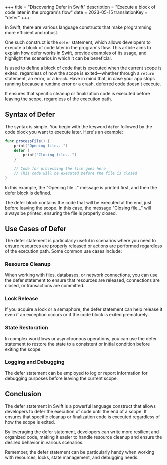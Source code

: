 +++
title = "Discovering Defer in Swift"
description = "Execute a block of code later in the program's flow"
date = 2023-05-15
translationKey = "defer"
+++

In Swift, there are various language constructs that make programming more efficient and robust.

One such construct is the `defer` statement, which allows developers to execute a block of code later in the program's flow. This article aims to explain how defer works in Swift, provide examples of its usage, and highlight the scenarios in which it can be beneficial.

Is used to define a block of code that is executed when the current scope is exited, regardless of how the scope is exited—whether through a `return` statement, an error, or a `break`. Have in mind that, in case your app stops running because a runtime error or a crash, deferred code doesn't execute.

It ensures that specific cleanup or finalization code is executed before leaving the scope, regardless of the execution path.

## Syntax of Defer
The syntax is simple. You begin with the keyword `defer` followed by the code block you want to execute later. Here's an example:

```swift
func processFile() {
    print("Opening file...")
    defer {
        print("Closing file...")
    }

    // Code for processing the file goes here
    // This code will be executed before the file is closed
}
```

In this example, the "Opening file..." message is printed first, and then the defer block is defined. 

The defer block contains the code that will be executed at the end, just before leaving the scope. In this case, the message "Closing file..." will always be printed, ensuring the file is properly closed.

## Use Cases of Defer
The defer statement is particularly useful in scenarios where you need to ensure resources are properly released or actions are performed regardless of the execution path. Some common use cases include:

### Resource Cleanup
When working with files, databases, or network connections, you can use the defer statement to ensure that resources are released, connections are closed, or transactions are committed.

### Lock Release
If you acquire a lock or a semaphore, the defer statement can help release it even if an exception occurs or if the code block is exited prematurely.

### State Restoration
In complex workflows or asynchronous operations, you can use the defer statement to restore the state to a consistent or initial condition before exiting the scope.

### Logging and Debugging
The defer statement can be employed to log or report information for debugging purposes before leaving the current scope.

## Conclusion
The defer statement in Swift is a powerful language construct that allows developers to defer the execution of code until the end of a scope. It ensures that specific cleanup or finalization code is executed regardless of how the scope is exited. 

By leveraging the defer statement, developers can write more resilient and organized code, making it easier to handle resource cleanup and ensure the desired behavior in various scenarios. 

Remember, the defer statement can be particularly handy when working with resources, locks, state management, and debugging needs.

